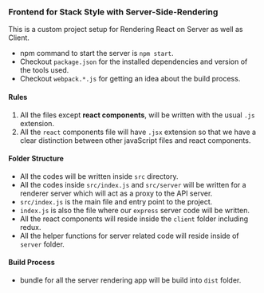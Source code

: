 ### Frontend for Stack Style with Server-Side-Rendering
This is a custom project setup for Rendering React on Server as well as Client.
- npm command to start the server is `npm start`.
- Checkout `package.json` for the installed dependencies and version of the tools used.
- Checkout `webpack.*.js` for getting an idea about the build process.

#### Rules
1. All the files except **react components**, will be written with the usual `.js` extension.
1. All the `react` components file will have `.jsx` extension so that we have a clear distinction 
   between other javaScript files and react components.

#### Folder Structure
- All the codes will be written inside `src` directory.
- All the codes inside `src/index.js` and `src/server` will be written for a renderer server which will act as a proxy to the API server.
- `src/index.js` is the main file and entry point to the project.
- `index.js` is also the file where our `express` server code will be written.
- All the react components will reside inside the `client` folder including redux.
- All the helper functions for server related code will reside inside of `server` folder.

#### Build Process
- bundle for all the server rendering app will be build into `dist` folder.